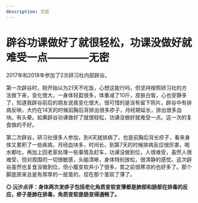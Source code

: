 ```yaml
---
description: 无密
---
```


# 辟谷功课做好了就很轻松，功课没做好就难受一点————无密

2017年和2018年参加了2次研习社内部辟谷。

第一次辟谷时，刚开始以为21天不吃饭，心想这能行吗，但坚持按照研习社的方法做下来，变化很大，一身体轻盈很多，体重减了10斤，皮肤白皙，心也安静多了，知道我辟谷前后的朋友说我变化很大，很可惜的是没有留下照片。辟谷中有排病反映，大约在14天的时候前胸后背排出很多疹子，月经期延长，排出很多血块。有头晕。如果辟谷功课做好了就很轻松，功课没做好就难受一点。这一次的复食做的不好。

第二次辟谷，研习社很多人参加，到4天就排病了，也是前胸后背长疹子，看来身体又累积了一些疾病，月经血块多，时间长，到第7天的时候排病反应很厉害，喝水都吐，再加上回老家处理一些事情及赶车，功课没做到位，人很难受，虽然人很难受，但对周围的一切很敏感，头脑清晰，身体特别放松，很清静的感觉。这次辟谷虽然也复食没做到位，但小腹变软并小了很多，胃之前很寒凉的也好多了。那个脚底原来总是有厚厚的一层茧的，现在那个茧软了薄了。

**◎ 沅汐点评：身体两次发疹子包括老化角质变软变薄都是肺部和肠部在排毒的反应，疹子是肺在排毒，角质变软是肠变得通畅了。**

